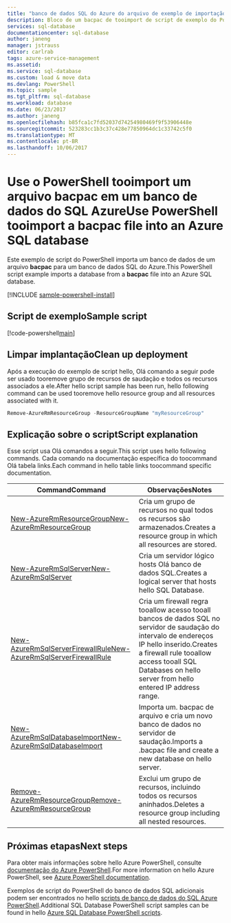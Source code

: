 ```yaml
---
title: "banco de dados SQL do Azure do arquivo de exemplo de importação de bacpac de aaaPowerShell | Microsoft Docs"
description: Bloco de um bacpac de tooimport de script de exemplo do PowerShell do Azure em um banco de dados SQL
services: sql-database
documentationcenter: sql-database
author: janeng
manager: jstrauss
editor: carlrab
tags: azure-service-management
ms.assetid: 
ms.service: sql-database
ms.custom: load & move data
ms.devlang: PowerShell
ms.topic: sample
ms.tgt_pltfrm: sql-database
ms.workload: database
ms.date: 06/23/2017
ms.author: janeng
ms.openlocfilehash: b85fca1c7fd52037d74254980469f9f53906448e
ms.sourcegitcommit: 523283cc1b3c37c428e77850964dc1c33742c5f0
ms.translationtype: MT
ms.contentlocale: pt-BR
ms.lasthandoff: 10/06/2017
---
```

# <a name="use-powershell-tooimport-a-bacpac-file-into-an-azure-sql-database"></a><span data-ttu-id="25131-103">Use o PowerShell tooimport um arquivo bacpac em um banco de dados do SQL Azure</span><span class="sxs-lookup"><span data-stu-id="25131-103">Use PowerShell tooimport a bacpac file into an Azure SQL database</span></span>

<span data-ttu-id="25131-104">Este exemplo de script do PowerShell importa um banco de dados de um arquivo **bacpac** para um banco de dados SQL do Azure.</span><span class="sxs-lookup"><span data-stu-id="25131-104">This PowerShell script example imports a database from a **bacpac** file into an Azure SQL database.</span></span>  

[!INCLUDE [sample-powershell-install](../../../includes/sample-powershell-install-no-ssh.md)]

## <a name="sample-script"></a><span data-ttu-id="25131-105">Script de exemplo</span><span class="sxs-lookup"><span data-stu-id="25131-105">Sample script</span></span>

[!code-powershell[main](../../../powershell_scripts/sql-database/import-from-bacpac/import-from-bacpac.ps1?highlight=18-19 "Create SQL Database")]

## <a name="clean-up-deployment"></a><span data-ttu-id="25131-106">Limpar implantação</span><span class="sxs-lookup"><span data-stu-id="25131-106">Clean up deployment</span></span>

<span data-ttu-id="25131-107">Após a execução do exemplo de script hello, Olá comando a seguir pode ser usado tooremove grupo de recursos de saudação e todos os recursos associados a ele.</span><span class="sxs-lookup"><span data-stu-id="25131-107">After hello script sample has been run, hello following command can be used tooremove hello resource group and all resources associated with it.</span></span>

```powershell
Remove-AzureRmResourceGroup -ResourceGroupName "myResourceGroup"
```

## <a name="script-explanation"></a><span data-ttu-id="25131-108">Explicação sobre o script</span><span class="sxs-lookup"><span data-stu-id="25131-108">Script explanation</span></span>

<span data-ttu-id="25131-109">Esse script usa Olá comandos a seguir.</span><span class="sxs-lookup"><span data-stu-id="25131-109">This script uses hello following commands.</span></span> <span data-ttu-id="25131-110">Cada comando na documentação específica do toocommand Olá tabela links.</span><span class="sxs-lookup"><span data-stu-id="25131-110">Each command in hello table links toocommand specific documentation.</span></span>

| <span data-ttu-id="25131-111">Command</span><span class="sxs-lookup"><span data-stu-id="25131-111">Command</span></span> | <span data-ttu-id="25131-112">Observações</span><span class="sxs-lookup"><span data-stu-id="25131-112">Notes</span></span> |
|---|---|
| [<span data-ttu-id="25131-113">New-AzureRmResourceGroup</span><span class="sxs-lookup"><span data-stu-id="25131-113">New-AzureRmResourceGroup</span></span>](/powershell/module/azurerm.resources/new-azurermresourcegroup) | <span data-ttu-id="25131-114">Cria um grupo de recursos no qual todos os recursos são armazenados.</span><span class="sxs-lookup"><span data-stu-id="25131-114">Creates a resource group in which all resources are stored.</span></span> |
| [<span data-ttu-id="25131-115">New-AzureRmSqlServer</span><span class="sxs-lookup"><span data-stu-id="25131-115">New-AzureRmSqlServer</span></span>](/powershell/module/azurerm.sql/new-azurermsqlserver) | <span data-ttu-id="25131-116">Cria um servidor lógico hosts Olá banco de dados SQL.</span><span class="sxs-lookup"><span data-stu-id="25131-116">Creates a logical server that hosts hello SQL Database.</span></span> |
| [<span data-ttu-id="25131-117">New-AzureRmSqlServerFirewallRule</span><span class="sxs-lookup"><span data-stu-id="25131-117">New-AzureRmSqlServerFirewallRule</span></span>](/powershell/module/azurerm.sql/new-azurermsqlserverfirewallrule) | <span data-ttu-id="25131-118">Cria um firewall regra tooallow acesso tooall bancos de dados SQL no servidor de saudação do intervalo de endereços IP hello inserido.</span><span class="sxs-lookup"><span data-stu-id="25131-118">Creates a firewall rule tooallow access tooall SQL Databases on hello server from hello entered IP address range.</span></span> |
| [<span data-ttu-id="25131-119">New-AzureRmSqlDatabaseImport</span><span class="sxs-lookup"><span data-stu-id="25131-119">New-AzureRmSqlDatabaseImport</span></span>](/powershell/module/azurerm.sql/new-azurermsqldatabaseimport) | <span data-ttu-id="25131-120">Importa um. bacpac de arquivo e cria um novo banco de dados no servidor de saudação.</span><span class="sxs-lookup"><span data-stu-id="25131-120">Imports a .bacpac file and create a new database on hello server.</span></span> |
| [<span data-ttu-id="25131-121">Remove-AzureRmResourceGroup</span><span class="sxs-lookup"><span data-stu-id="25131-121">Remove-AzureRmResourceGroup</span></span>](/powershell/module/azurerm.resources/remove-azurermresourcegroup) | <span data-ttu-id="25131-122">Exclui um grupo de recursos, incluindo todos os recursos aninhados.</span><span class="sxs-lookup"><span data-stu-id="25131-122">Deletes a resource group including all nested resources.</span></span> |

## <a name="next-steps"></a><span data-ttu-id="25131-123">Próximas etapas</span><span class="sxs-lookup"><span data-stu-id="25131-123">Next steps</span></span>

<span data-ttu-id="25131-124">Para obter mais informações sobre hello Azure PowerShell, consulte [documentação do Azure PowerShell](/powershell/azure/overview).</span><span class="sxs-lookup"><span data-stu-id="25131-124">For more information on hello Azure PowerShell, see [Azure PowerShell documentation](/powershell/azure/overview).</span></span>

<span data-ttu-id="25131-125">Exemplos de script do PowerShell do banco de dados SQL adicionais podem ser encontrados no hello [scripts de banco de dados do SQL Azure PowerShell](../sql-database-powershell-samples.md).</span><span class="sxs-lookup"><span data-stu-id="25131-125">Additional SQL Database PowerShell script samples can be found in hello [Azure SQL Database PowerShell scripts](../sql-database-powershell-samples.md).</span></span>

